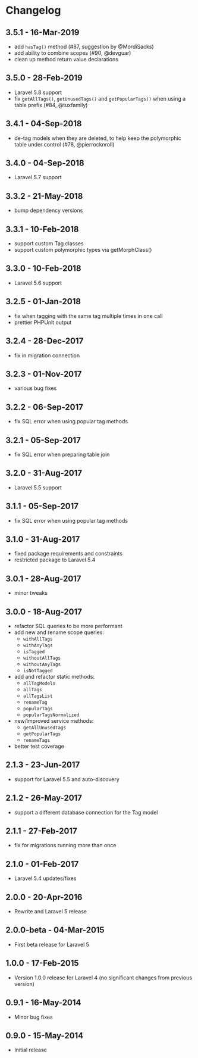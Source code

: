 # Changelog

## 3.5.1 - 16-Mar-2019

- add `hasTag()` method (#87, suggestion by @MordiSacks)
- add ability to combine scopes (#90, @devguar)
- clean up method return value declarations


## 3.5.0 - 28-Feb-2019

- Laravel 5.8 support
- fix `getAllTags()`, `getUnusedTags()` and `getPopularTags()` 
  when using a table prefix (#84, @tuxfamily)


## 3.4.1 - 04-Sep-2018

- de-tag models when they are deleted, to help keep the 
  polymorphic table under control (#78, @pierrocknroll)


## 3.4.0 - 04-Sep-2018

- Laravel 5.7 support


## 3.3.2 - 21-May-2018

- bump dependency versions


## 3.3.1 - 10-Feb-2018

- support custom Tag classes
- support custom polymorphic types via getMorphClass()


## 3.3.0 - 10-Feb-2018

- Laravel 5.6 support


## 3.2.5 - 01-Jan-2018

- fix when tagging with the same tag multiple times in one call
- prettier PHPUnit output


## 3.2.4 - 28-Dec-2017

- fix in migration connection


## 3.2.3 - 01-Nov-2017

- various bug fixes


## 3.2.2 - 06-Sep-2017

- fix SQL error when using popular tag methods


## 3.2.1 - 05-Sep-2017

- fix SQL error when preparing table join


## 3.2.0 - 31-Aug-2017

- Laravel 5.5 support


## 3.1.1 - 05-Sep-2017

- fix SQL error when using popular tag methods


## 3.1.0 - 31-Aug-2017

- fixed package requirements and constraints
- restricted package to Laravel 5.4


## 3.0.1 - 28-Aug-2017

- minor tweaks


## 3.0.0 - 18-Aug-2017

- refactor SQL queries to be more performant
- add new and rename scope queries:
    - `withAllTags`
    - `withAnyTags`
    - `isTagged`
    - `withoutAllTags`
    - `withoutAnyTags`
    - `isNotTagged`
- add and refactor static methods:
    - `allTagModels`
    - `allTags`
    - `allTagsList`
    - `renameTag`
    - `popularTags`
    - `popularTagsNormalized`
- new/improved service methods:
    - `getAllUnusedTags`
    - `getPopularTags`
    - `renameTags`
- better test coverage


## 2.1.3 - 23-Jun-2017

- support for Laravel 5.5 and auto-discovery


## 2.1.2 - 26-May-2017

- support a different database connection for the Tag model


## 2.1.1 - 27-Feb-2017

- fix for migrations running more than once


## 2.1.0 - 01-Feb-2017

- Laravel 5.4 updates/fixes


## 2.0.0 - 20-Apr-2016

- Rewrite and Laravel 5 release


## 2.0.0-beta - 04-Mar-2015

- First beta release for Laravel 5


## 1.0.0 - 17-Feb-2015

- Version 1.0.0 release for Laravel 4 (no significant changes from previous version)


## 0.9.1 - 16-May-2014

- Minor bug fixes


## 0.9.0 - 15-May-2014

- Initial release
